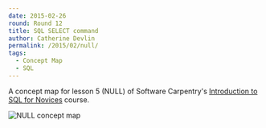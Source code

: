 ```yaml
---
date: 2015-02-26
round: Round 12
title: SQL SELECT command
author: Catherine Devlin
permalink: /2015/02/null/
tags:
  - Concept Map
  - SQL
---
```


A concept map for lesson 5 (NULL) of Software Carpentry's 
[Introduction to SQL for Novices](https://github.com/swcarpentry/sql-novice-survey)
course.

![NULL concept map](https://flic.kr/p/r6yjB3)

